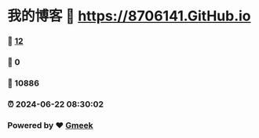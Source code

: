 # 我的博客 :link: https://8706141.GitHub.io 
### :page_facing_up: [12](https://8706141.GitHub.io/tag.html) 
### :speech_balloon: 0 
### :hibiscus: 10886 
### :alarm_clock: 2024-06-22 08:30:02 
### Powered by :heart: [Gmeek](https://github.com/Meekdai/Gmeek)
